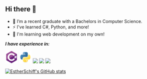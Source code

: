 ## Hi there 👋

<!--
**EstherSchiff/EstherSchiff** is a ✨ _special_ ✨ repository because its `README.md` (this file) appears on your GitHub profile.

Here are some ideas to get you started:

- 🔭 I’m currently working on ...
- 🌱 I’m currently learning ...
- 👯 I’m looking to collaborate on ...
- 🤔 I’m looking for help with ...
- 💬 Ask me about ...
- 📫 How to reach me: ...
- 😄 Pronouns: ...
- ⚡ Fun fact: ...
-->

- 🔭 I’m a recent graduate with a Bachelors in Computer Science.
- ⚡ I've learned C#, Python, and more!
- 🌱 I'm learning web development on my own!

***I have experience in:***

<img src="https://raw.githubusercontent.com/devicons/devicon/master/icons/csharp/csharp-original.svg" alt="Image description" width="40" height="40">        <img src="https://raw.githubusercontent.com/devicons/devicon/master/icons/python/python-original.svg" alt="Image description" width="40" height="40"> 
[<img src="https://cdn.jsdelivr.net/npm/simple-icons@v9/icons/html5.svg" width="40"/>](https://developer.mozilla.org/en-US/docs/Web/HTML)
[<img src="https://cdn.jsdelivr.net/npm/simple-icons@v9/icons/css3.svg" width="40"/>](https://developer.mozilla.org/en-US/docs/Web/CSS)
[<img src="https://cdn.jsdelivr.net/npm/simple-icons@v9/icons/javascript.svg" width="40"/>](https://developer.mozilla.org/en-US/docs/Web/JavaScript)

[![EstherSchiff's GitHub stats](https://github-readme-stats.vercel.app/api?username=EstherSchiff)](https://github.com/EstherSchiff/github-readme-stats)
